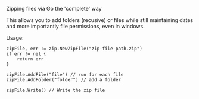Zipping files via Go the 'complete' way

This allows you to add folders (recusive) or files while still maintaining dates and more importantly file permissions, even in windows.

Usage:

```
zipFile, err := zip.NewZipFile("zip-file-path.zip")
if err != nil {
    return err
}

zipFile.AddFile("file") // run for each file
zipFile.AddFolder("folder") // add a folder

zipFile.Write() // Write the zip file
```